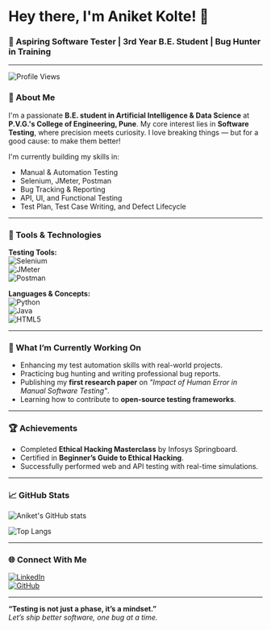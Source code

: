 # Hey there, I'm Aniket Kolte!  👋  
### 🚀 Aspiring Software Tester | 3rd Year B.E. Student | Bug Hunter in Training

---

![Profile Views](https://komarev.com/ghpvc/?username=Aniketkolte2&color=blueviolet)

### 🧠 About Me
I'm a passionate **B.E. student in Artificial Intelligence & Data Science** at **P.V.G.'s College of Engineering, Pune**. My core interest lies in **Software Testing**, where precision meets curiosity. I love breaking things — but for a good cause: to make them better!

I'm currently building my skills in:
- Manual & Automation Testing
- Selenium, JMeter, Postman
- Bug Tracking & Reporting
- API, UI, and Functional Testing
- Test Plan, Test Case Writing, and Defect Lifecycle

---

### 🔧 Tools & Technologies

**Testing Tools:**  
![Selenium](https://img.shields.io/badge/-Selenium-43B02A?style=for-the-badge&logo=selenium&logoColor=white)  
![JMeter](https://img.shields.io/badge/-Apache%20JMeter-D22128?style=for-the-badge&logo=apachejmeter&logoColor=white)  
![Postman](https://img.shields.io/badge/-Postman-FF6C37?style=for-the-badge&logo=postman&logoColor=white)

**Languages & Concepts:**  
![Python](https://img.shields.io/badge/-Python-3776AB?style=for-the-badge&logo=python&logoColor=white)  
![Java](https://img.shields.io/badge/-Java-007396?style=for-the-badge&logo=java&logoColor=white)  
![HTML5](https://img.shields.io/badge/-HTML5-E34F26?style=for-the-badge&logo=html5&logoColor=white)

---

### 🧪 What I’m Currently Working On
- Enhancing my test automation skills with real-world projects.
- Practicing bug hunting and writing professional bug reports.
- Publishing my **first research paper** on *"Impact of Human Error in Manual Software Testing"*.
- Learning how to contribute to **open-source testing frameworks**.

---

### 🏆 Achievements
- Completed **Ethical Hacking Masterclass** by Infosys Springboard.
- Certified in **Beginner’s Guide to Ethical Hacking**.
- Successfully performed web and API testing with real-time simulations.

---

### 📈 GitHub Stats

![Aniket's GitHub stats](https://github-readme-stats.vercel.app/api?username=Aniketkolte2&show_icons=true&theme=radical)

![Top Langs](https://github-readme-stats.vercel.app/api/top-langs/?username=Aniketkolte2&layout=compact&theme=radical)

---

### 🌐 Connect With Me

[![LinkedIn](https://img.shields.io/badge/-LinkedIn-0A66C2?style=for-the-badge&logo=linkedin&logoColor=white)](https://www.linkedin.com/in/aniket-kolte-491972288/)  
[![GitHub](https://img.shields.io/badge/-GitHub-181717?style=for-the-badge&logo=github&logoColor=white)](https://github.com/Aniketkolte2)

---

**“Testing is not just a phase, it’s a mindset.”**  
*Let’s ship better software, one bug at a time.*
